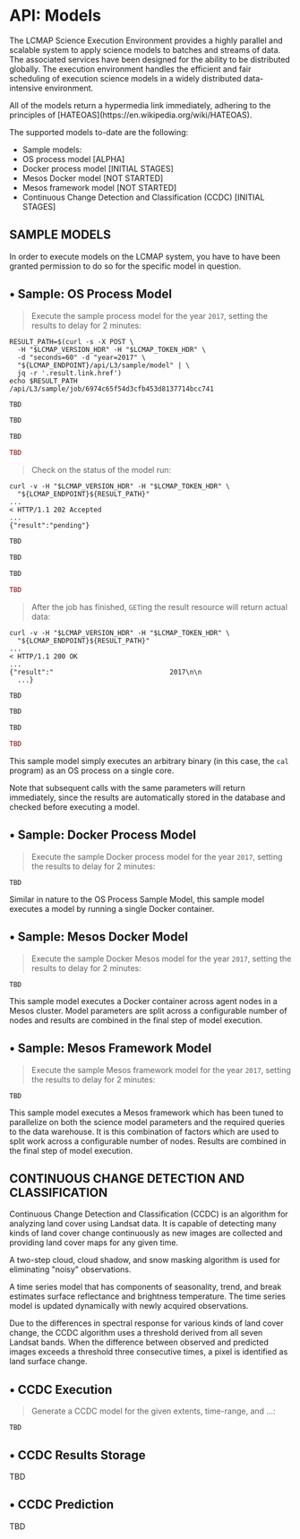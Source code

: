 # API: Models

The LCMAP Science Execution Environment provides a highly parallel and scalable system to apply science models to batches and streams of data. The associated services have been designed for the ability to be distributed globally. The execution environment handles the efficient and fair scheduling of execution  science models in a widely distributed data-intensive environment.



<aside class="info">
All of the models return a hypermedia link immediately, adhering to the principles of [HATEOAS](https://en.wikipedia.org/wiki/HATEOAS).
</aside>

The supported models to-date are the following:

* Sample models:
 * OS process model <span class="status-alpha">[ALPHA]</span>
 * Docker process model <span class="status-initial-stages">[INITIAL STAGES]</span>
 * Mesos Docker model <span class="status-not-started">[NOT STARTED]</span>
 * Mesos framework model <span class="status-not-started">[NOT STARTED]</span>
* Continuous Change Detection and Classification (CCDC) <span class="status-initial-stages">[INITIAL STAGES]</span>


## SAMPLE MODELS

<aside class="caution">
In order to execute models on the LCMAP system, you have to have been granted permission to do so for the specific model in question.
</aside>


## &bull; Sample: OS Process Model

> Execute the sample process model for the year ``2017``, setting the results to delay for 2 minutes:

```shell
RESULT_PATH=$(curl -s -X POST \
  -H "$LCMAP_VERSION_HDR" -H "$LCMAP_TOKEN_HDR" \
  -d "seconds=60" -d "year=2017" \
  "${LCMAP_ENDPOINT}/api/L3/sample/model" | \
  jq -r '.result.link.href')
echo $RESULT_PATH
/api/L3/sample/job/6974c65f54d3cfb453d8137714bcc741
```

```python
TBD
```

```vb
TBD
```

```clojure
TBD
```

```ruby
TBD
```

> Check on the status of the model run:

```shell
curl -v -H "$LCMAP_VERSION_HDR" -H "$LCMAP_TOKEN_HDR" \
  "${LCMAP_ENDPOINT}${RESULT_PATH}"
...
< HTTP/1.1 202 Accepted
...
{"result":"pending"}
```

```python
TBD
```

```vb
TBD
```

```clojure
TBD
```

```ruby
TBD
```

> After the job has finished, ``GET``ing the result resource will return actual data:

```shell
curl -v -H "$LCMAP_VERSION_HDR" -H "$LCMAP_TOKEN_HDR" \
  "${LCMAP_ENDPOINT}${RESULT_PATH}"
...
< HTTP/1.1 200 OK
...
{"result":"                             2017\n\n
  ...}
```

```python
TBD
```

```vb
TBD
```

```clojure
TBD
```

```ruby
TBD
```

This sample model simply executes an arbitrary binary (in this case, the ``cal`` program) as an OS process on a single core.

<aside class="info">
Note that subsequent calls with the same parameters will return immediately, since the results are automatically stored in the database and checked before executing a model.
</aside>


## &bull; Sample: Docker Process Model

> Execute the sample Docker process model for the year ``2017``, setting the results to delay for 2 minutes:

```shell
TBD
```

Similar in nature to the OS Process Sample Model, this sample model executes a model by running a single Docker container.


## &bull; Sample: Mesos Docker Model

> Execute the sample Docker Mesos model for the year ``2017``, setting the results to delay for 2 minutes:

```shell
TBD
```

This sample model executes a Docker container across agent nodes in a Mesos cluster. Model parameters are split across a configurable number of nodes and results are combined in the final step of model execution.


## &bull; Sample: Mesos Framework Model

> Execute the sample Mesos framework model for the year ``2017``, setting the results to delay for 2 minutes:

```shell
TBD
```

This sample model executes a Mesos framework which has been tuned to parallelize on both the science model parameters and the required queries to the data warehouse. It is this combination of factors which are used to split work across a configurable number of nodes. Results are combined in the final step of model execution.


## CONTINUOUS CHANGE DETECTION AND CLASSIFICATION

Continuous Change Detection and Classification (CCDC) is an algorithm for analyzing land cover using Landsat data. It is capable of detecting many kinds of land cover change continuously as new images are collected and providing land cover maps for any given time.

A two-step cloud, cloud shadow, and snow masking algorithm is used for eliminating "noisy" observations.

A time series model that has components of seasonality, trend, and break estimates surface reflectance and brightness temperature. The time series model is updated dynamically with newly acquired observations.

Due to the differences in spectral response for various kinds of land cover change, the CCDC algorithm uses a threshold derived from all seven Landsat bands. When the difference between observed and predicted images exceeds a threshold three consecutive times, a pixel is identified as land surface change.


## &bull; CCDC Execution

> Generate a CCDC model for the given extents, time-range, and ...:

```shell
TBD
```


## &bull; CCDC Results Storage

TBD


## &bull; CCDC Prediction

TBD
